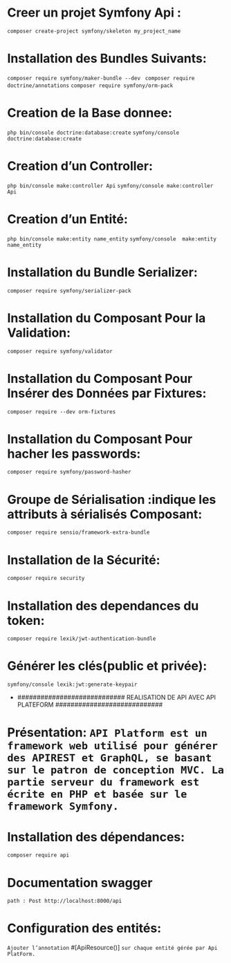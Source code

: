 # Creer un projet Symfony Api :
`composer create-project symfony/skeleton my_project_name`

# Installation des Bundles Suivants:
`composer require symfony/maker-bundle --dev `
`composer require doctrine/annotations`
`composer require symfony/orm-pack`

# Creation de la Base donnee: 
`php bin/console doctrine:database:create`
`symfony/console doctrine:database:create`

# Creation d’un Controller: 
`php bin/console make:controller Api`
`symfony/console make:controller Api`

# Creation d’un Entité: 
`php bin/console make:entity name_entity`
`symfony/console  make:entity name_entity`

# Installation du Bundle Serializer: 
`composer require symfony/serializer-pack`

# Installation du Composant Pour la Validation:
`composer require symfony/validator`

# Installation du Composant Pour Insérer des Données par Fixtures:
`composer require --dev orm-fixtures`

# Installation du Composant Pour hacher les passwords: 
`composer require symfony/password-hasher`

# Groupe de Sérialisation :indique les attributs à sérialisés Composant:
`composer require sensio/framework-extra-bundle`

# Installation de la Sécurité:
`composer require security` 

# Installation des dependances du token:
`composer require lexik/jwt-authentication-bundle`

# Générer les clés(public et privée):
`symfony/console lexik:jwt:generate-keypair`

* ############################ REALISATION DE API AVEC API PLATEFORM ############################
# Présentation: `API Platform est un framework web utilisé pour générer des APIREST et GraphQL, se basant sur le patron de conception MVC. La partie serveur du framework est écrite en PHP et basée sur le framework Symfony.`

# Installation des dépendances: 
`composer require api`

# Documentation swagger
`path : Post http://localhost:8000/api`

# Configuration des entités:
`Ajouter l’annotation` #[ApiResource()] `sur chaque entité gérée par Api PlatForm.`